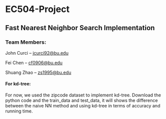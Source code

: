 # EC504-Project

## Fast Nearest Neighbor Search Implementation

### Team Members:

 John Curci – jcurci92@bu.edu
 
 Fei Chen – cf0906@bu.edu
 
 Shuang Zhao – zs1995@bu.edu


#### For kd-tree: 

For now, we used the zipcode dataset to implement kd-tree. Download the python code and the train_data and test_data, it will shows the difference between the naive NN method and using kd-tree in terms of accuracy and running time.
